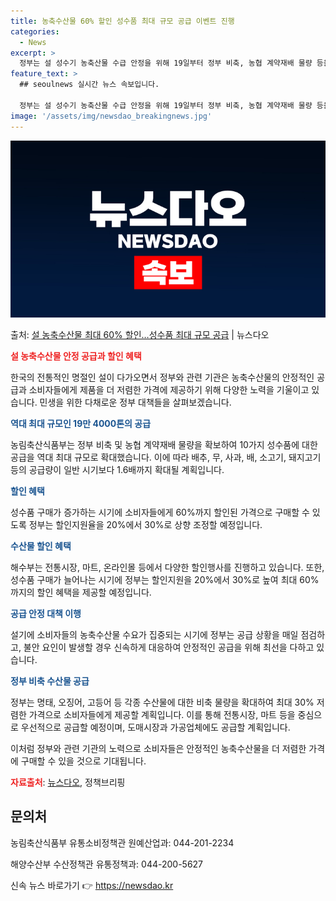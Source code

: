 ```yaml
---
title: 농축수산물 60% 할인 성수품 최대 규모 공급 이벤트 진행
categories:
  - News
excerpt: >
  정부는 설 성수기 농축산물 수급 안정을 위해 19일부터 정부 비축, 농협 계약재배 물량 등을 활용해 10개 …
feature_text: >
  ## seoulnews 실시간 뉴스 속보입니다.

  정부는 설 성수기 농축산물 수급 안정을 위해 19일부터 정부 비축, 농협 계약재배 물량 등을 활용해 10개 …
image: '/assets/img/newsdao_breakingnews.jpg'
---
```


![뉴스다오 속보](/assets/img/newsdao_breakingnews.jpg)

<p>출처: <a href="https://newsdao.kr/3005" rel="dofollow">설 농축수산물 최대 60% 할인…성수품 최대 규모 공급</a> | 뉴스다오</p>

<b><span style="color: #ee2323;">설 농축수산물 안정 공급과 할인 혜택</span></b>

한국의 전통적인 명절인 설이 다가오면서 정부와 관련 기관은 농축수산물의 안정적인 공급과 소비자들에게 제품을 더 저렴한 가격에 제공하기 위해 다양한 노력을 기울이고 있습니다. 민생을 위한 다채로운 정부 대책들을 살펴보겠습니다.

<p data-ke-size="size16"></p>

<b><span style="color: #1a5490;">역대 최대 규모인 19만 4000톤의 공급</span></b>

농림축산식품부는 정부 비축 및 농협 계약재배 물량을 확보하여 10가지 성수품에 대한 공급을 역대 최대 규모로 확대했습니다. 이에 따라 배추, 무, 사과, 배, 소고기, 돼지고기 등의 공급량이 일반 시기보다 1.6배까지 확대될 계획입니다.

<b><span style="color: #1a5490;">할인 혜택</span></b>

성수품 구매가 증가하는 시기에 소비자들에게 60%까지 할인된 가격으로 구매할 수 있도록 정부는 할인지원율을 20%에서 30%로 상향 조정할 예정입니다.

<p data-ke-size="size16"></p>

<b><span style="color: #1a5490;">수산물 할인 혜택</span></b>

해수부는 전통시장, 마트, 온라인몰 등에서 다양한 할인행사를 진행하고 있습니다. 또한, 성수품 구매가 늘어나는 시기에 정부는 할인지원을 20%에서 30%로 높여 최대 60%까지의 할인 혜택을 제공할 예정입니다.

<b><span style="color: #1a5490;">공급 안정 대책 이행</span></b>

설기에 소비자들의 농축수산물 수요가 집중되는 시기에 정부는 공급 상황을 매일 점검하고, 불안 요인이 발생할 경우 신속하게 대응하여 안정적인 공급을 위해 최선을 다하고 있습니다.

<p data-ke-size="size16"></p>

<b><span style="color: #1a5490;">정부 비축 수산물 공급</span></b>

정부는 명태, 오징어, 고등어 등 각종 수산물에 대한 비축 물량을 확대하여 최대 30% 저렴한 가격으로 소비자들에게 제공할 계획입니다. 이를 통해 전통시장, 마트 등을 중심으로 우선적으로 공급할 예정이며, 도매시장과 가공업체에도 공급할 계획입니다.

이처럼 정부와 관련 기관의 노력으로 소비자들은 안정적인 농축수산물을 더 저렴한 가격에 구매할 수 있을 것으로 기대됩니다.

<p data-ke-size="size16"></p>

<b><span style="color: #ee2323;">자료출처</span></b>: <a href="https://newsdao.kr/3005">뉴스다오</a>, 정책브리핑

<h2 data-ke-size="size26">문의처</h2>

농림축산식품부 유통소비정책관 원예산업과: 044-201-2234

해양수산부 수산정책관 유통정책과: 044-200-5627 

신속 뉴스 바로가기 👉 <a href="https://newsdao.kr" rel="dofollow">https://newsdao.kr</a>


